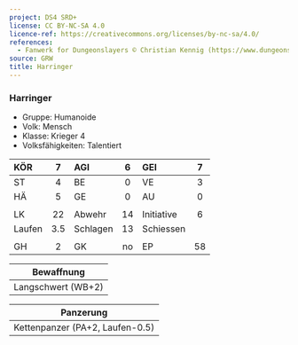```yaml
---
project: DS4 SRD+
license: CC BY-NC-SA 4.0
licence-ref: https://creativecommons.org/licenses/by-nc-sa/4.0/
references: 
  - Fanwerk for Dungeonslayers © Christian Kennig (https://www.dungeonslayers.net/)
source: GRW
title: Harringer
---
```


### Harringer

- Gruppe: Humanoide
- Volk: Mensch
- Klasse: Krieger 4
- Volksfähigkeiten: Talentiert

| KÖR    |  7  | AGI      |  6  | GEI        |  7  |
| :----- | :-: | :------- | :-: | :--------- | :-: |
| ST     |  4  | BE       |  0  | VE         |  3  |
| HÄ     |  5  | GE       |  0  | AU         |  0  |
|        |     |          |     |            |     |
| LK     | 22  | Abwehr   | 14  | Initiative |  6  |
| Laufen | 3.5 | Schlagen | 13  | Schiessen  |     |
|        |     |          |     |            |     |
| GH     |  2  | GK       | no  | EP         | 58  |

|     Bewaffnung     |
| :----------------: |
| Langschwert (WB+2) |

|            Panzerung            |
| :-----------------------------: |
| Kettenpanzer (PA+2, Laufen-0.5) |

